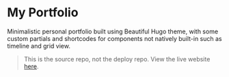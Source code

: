 # My Portfolio

Minimalistic personal portfolio built using Beautiful Hugo theme, with some custom partials and shortcodes for components not natively built-in such as timeline and grid view.

> This is the source repo, not the deploy repo. View the live website [here](https://supreme-gg-gg.github.io/).
